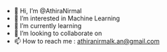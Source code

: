 - 👋 Hi, I’m @AthiraNirmal
- 👀 I’m interested in Machine Learning
- 🌱 I’m currently learning 
- 💞️ I’m looking to collaborate on 
- 📫 How to reach me : athiranirmalk.an@gmail.com

<!---
AthiraNirmal/AthiraNirmal is a ✨ special ✨ repository because its `README.md` (this file) appears on your GitHub profile.
You can click the Preview link to take a look at your changes.
--->
